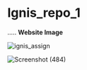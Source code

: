 # Ignis_repo_1

.....
**Website Image**

![ignis_assign](https://user-images.githubusercontent.com/55298255/108126641-13a4ad80-70d0-11eb-8e5c-ac06ac65a999.PNG)

![Screenshot (484)](https://user-images.githubusercontent.com/55298255/108126874-5f575700-70d0-11eb-94ed-8ba7ab211733.png)
